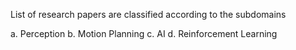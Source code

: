 List of research papers are classified according to the subdomains 

a. Perception
b. Motion Planning 
c. AI 
d. Reinforcement Learning
